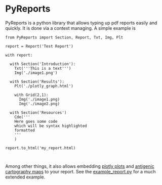 # PyReports
PyReports is a python library that allows typing up pdf reports easily and quickly.
It is done via a context managing. A simple example is 

```
from PyReports import Section, Report, Txt, Img, Plt

report = Report('Test Report')  

with report:

  with Section('Introduction'):  
    Txt('''This is a text''')  
    Img('./image1.png') 
    
  with Section('Results'):
    Plt('./plotly_graph.html')
    
    with Grid(2,1):
      Img('./image1.png)
      Img('./image2.png)
    
  with Section('Resources')
    Cde('''
    Here goes some code
    which will be syntax highlighted
    formatted
    '''
    )
    
report.to_html('my_report.html)
    
 
```
Among other things, it also allows embedding [plotly plots](https://plotly.com/) and [antigenic cartography maps](https://www.antigenic-cartography.org/) to your report. See the [example_report.py](https://github.com/iAvicenna/PyReports/blob/main/test/examples/example_report.py) for a much extended example.

